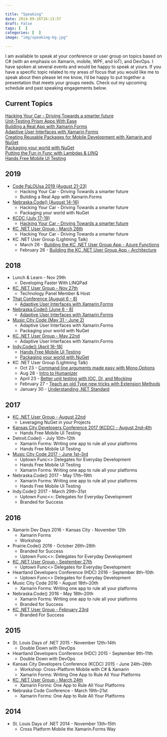 ```yaml
---

title: "Speaking"
date: 2014-09-26T16:13:57
draft: False
tags: [  ]
categories: [  ]
image: "img/speaking-bg.jpg"

---
```


I am available to speak at your conference or user group on topics based on C# (with an emphasis on Xamarin, mobile, WPF, and IoT), and DevOps. I have spoken at several events and would be happy to speak at yours. If you have a specific topic related to my areas of focus that you would like me to speak about then please let me know, I’d be happy to put together a presentation that meets your groups needs. Check out my upcoming schedule and past speaking engagements below.

## Current Topics

[Hacking Your Car - Driving Towards a smarter future](hacking-your-car)  
[Unit-Testing Prism Apps With Ease](unit-testing-prism-apps-with-ease)  
[Building a Real App with Xamarin.Forms](building-a-real-app-with-xamarin-forms)  
[Adaptive User Interfaces with Xamarin Forms](adaptive-ui-with-xamarin-forms)  
[Creating Reusable Packages for Mobile Development with Xamarin and NuGet](reusable-packages-mobile-development-xamarin-nuget)  
[Packaging your world with NuGet](packaging-your-world-with-nuget)  
[Putting the Fun in Func with Lambdas & LINQ](putting-the-fun-in-func-with-lambdas-and-linq)  
[Hands Free Mobile UI Testing](hands-free-mobile-ui-testing)  

## 2019

* [Code PaLOUsa 2019 (August 21-23)](http://www.codepalousa.com/)
  * Hacking Your Car - Driving Towards a smarter future
  * Building a Real App with Xamarin.Forms
* [Nebraska.Code() (August 14-16)](https://nebraskacode.amegala.com/)
  * Hacking Your Car - Driving Towards a smarter future
  * Packaging your world with NuGet
* [KCDC (July 17-19)](https://www.kcdc.info/speaker/spk-67d4621e-71f3-44ec-b9c9-b182e1cf278a)
  * [Hacking Your Car - Driving Towards a smarter future](https://www.kcdc.info/session/ses-85238)
* [KC .NET User Group - March 26th](https://www.meetup.com/KC-NET-User-Group/events/259480832/)
  * Hacking Your Car - Driving Towards a smarter future
* KC .NET User Group (Lightning Talk)
  * March 26 - [Building the KC .NET User Group App - Azure Functions](https://www.meetup.com/KC-NET-User-Group/events/259480832/)
  * February 26 - [Building the KC .NET User Group App - Architecture](https://www.meetup.com/KC-NET-User-Group/events/259480832/)

## 2018

* Lunch & Learn - Nov 29th
  * Developing Faster With LINQPad
* [KC .NET User Group - Nov 27th](https://www.meetup.com/KC-NET-User-Group/events/256217760/)
  * Technology Panel Member & Host
* [That Conference (August 6 - 8)](https://www.thatconference.com/Speakers/Speaker/duanenewman)
  * [Adaptive User Interfaces with Xamarin.Forms](https://www.thatconference.com/Sessions/Session/12272)
* [Nebraska.Code() (June 6 - 8)](https://nebraskacode.amegala.com)
  * [Adaptive User Interfaces with Xamarin.Forms](https://nebraskacode.amegala.com/Sessions/719)
* [Music City Code (May 31 - June 2)](http://www.musiccitytech.com/speakers/sessions/)
  * Adaptive User Interfaces with Xamarin.Forms
  * Packaging your world with NuGet
* [KC .NET User Group - May 22nd](https://www.meetup.com/KC-NET-User-Group/events/249039531/)
  * Adaptive User Interfaces with Xamarin.Forms
* [Indy.Code() (April 16-18)](https://indycode.amegala.com/)
  * [Hands Free Mobile UI Testing](https://indycode.amegala.com/Sessions/605)
  * [Packaging your world with NuGet](https://indycode.amegala.com/Sessions/593)
* KC .NET User Group (Lightning Talk)
  * Oct 23 - [Command line arguments made easy with Mono.Options](https://www.meetup.com/KC-NET-User-Group/events/249039663/)
  * Aug 28 - [Intro to Humanizer](https://www.meetup.com/KC-NET-User-Group/events/249039637/)
  * April 23 - [Better unit testing with IOC, DI, and Mocking](https://www.meetup.com/KC-NET-User-Group/events/249039263/)
  * February 27 - [Teach an old Type new tricks with Extension Methods](https://www.meetup.com/KC-NET-User-Group/events/247579338/)
  * January 30 - [Understanding .NET Standard](https://www.meetup.com/KC-NET-User-Group/events/245865487/)

## 2017

* [KC .NET User Group - August 22nd](https://www.meetup.com/KC-NET-User-Group/events/242193402/)
  * Leveraging NuGet in your Projects
* [Kansas City Developers Conference 2017 (KCDC) - August 2nd–4th](http://2017.kcdc.info/speakers/duane-newman)
  * Hands Free Mobile UI Testing
* Detroit.Code() - July 10th–12th
  * Xamarin Forms: Writing one app to rule all your platforms
  * Hands Free Mobile UI Testing
* [Music City Code 2017 - June 1st–3rd](https://2017.musiccitycode.com/speakers)
  * Uptown Func<> Delegates for Everyday Development
  * Hands Free Mobile UI Testing
  * Xamarin Forms: Writing one app to rule all your platforms
* Nebraska.Code() 2017 - May 17th–19th
  * Xamarin Forms: Writing one app to rule all your platforms
  * Hands Free Mobile UI Testing
* Indy.Code() 2017 - March 29th–31st
  * Uptown Func<>: Delegates for Everyday Development
  * Branded for Success

## 2016

* Xamarin Dev Days 2016 - Kansas City - November 12th
  * Xamarin Forms
  * Workshop
* Prairie.Code() 2016 - October 26th–28th
  * Branded for Success
  * Uptown Func<>: Delegates for Everyday Development
* [KC .NET User Group - September 27th](https://www.meetup.com/KC-NET-User-Group/events/233170429/)
  * Uptown Func<> Delegates for Everyday Development
* Heartland Developers Conference (HDC) 2016 - September 8th–10th
  * Uptown Func<> Delegates for Everyday Development
* Music City Code 2016 - August 18th–20th
  * Xamarin Forms: Writing one app to rule all your platforms
* Nebraska.Code() 2016 - May 18th–20th
  * Xamarin Forms: Writing one app to rule all your platforms
  * Branded for Success
* [KC .NET User Group - February 23rd](https://www.meetup.com/KC-NET-User-Group/events/228900075/)
  * Branded For Success

## 2015

* St. Louis Days of .NET 2015 - November 12th–14th
  * Double Down with DevOps
* Heartland Developers Conference (HDC) 2015 - September 9th–11th
  * Double Down with DevOps
* Kansas City Developers Conference (KCDC) 2015 - June 24th–26th
  * Workshop: Cross-Platform Mobile with C# & Xamarin
  * Xamarin Forms: Writing One App to Rule All Your Platforms
* [KC .NET User Group - March 24th](https://www.meetup.com/KC-NET-User-Group/events/208991952/)
  * Xamarin Forms: One App to Rule All Your Platforms
* Nebraska Code Conference - March 19th–21st
  * Xamarin Forms: One App to Rule All Your Platforms

## 2014

* St. Louis Days of .NET 2014 - November 13th–15th
  * Cross Platform Mobile the Xamarin.Forms Way
